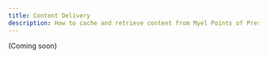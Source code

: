 ```yaml
---
title: Content Delivery
description: How to cache and retrieve content from Myel Points of Presense.
---
```


(Coming soon)
